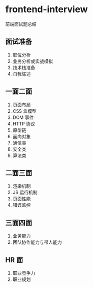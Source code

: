 # frontend-interview

前端面试题总结

## 面试准备

1. 职位分析
2. 业务分析或实战模拟
3. 技术栈准备
4. 自我陈述

## 一面二面

1. 页面布局
2. CSS 盒模型
3. DOM 事件
4. HTTP 协议
5. 原型链
6. 面向对象
7. 通信类
8. 安全类
9. 算法类

## 二面三面

1. 渲染机制
2. JS 运行机制
3. 页面性能
4. 错误监控

## 三面四面

1. 业务能力
2. 团队协作能力与带人能力

## HR 面

1. 职业竞争力
2. 职业规划
